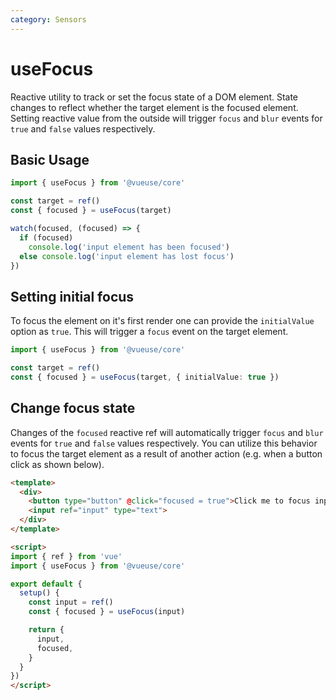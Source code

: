 ```yaml
---
category: Sensors
---
```


# useFocus

Reactive utility to track or set the focus state of a DOM element. State changes to reflect whether the target element is the focused element. Setting reactive value from the outside will trigger `focus` and `blur` events for `true` and `false` values respectively.

## Basic Usage

```ts
import { useFocus } from '@vueuse/core'

const target = ref()
const { focused } = useFocus(target)

watch(focused, (focused) => {
  if (focused)
    console.log('input element has been focused')
  else console.log('input element has lost focus')
})
```

## Setting initial focus

To focus the element on it's first render one can provide the `initialValue` option as `true`. This will trigger a `focus` event on the target element.

```ts
import { useFocus } from '@vueuse/core'

const target = ref()
const { focused } = useFocus(target, { initialValue: true })
```

## Change focus state

Changes of the `focused` reactive ref will automatically trigger `focus` and `blur` events for `true` and `false` values respectively. You can utilize this behavior to focus the target element as a result of another action (e.g. when a button click as shown below).

```html
<template>
  <div>
    <button type="button" @click="focused = true">Click me to focus input below</button>
    <input ref="input" type="text">
  </div>
</template>

<script>
import { ref } from 'vue'
import { useFocus } from '@vueuse/core'

export default {
  setup() {
    const input = ref()
    const { focused } = useFocus(input)

    return {
      input,
      focused,
    }
  }
})
</script>
```
